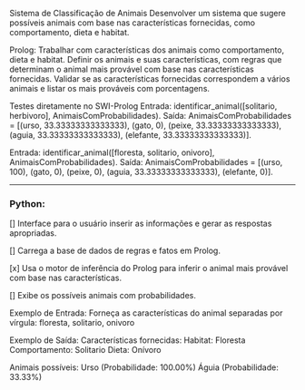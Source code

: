Sistema de Classificação de Animais
Desenvolver um sistema que sugere possíveis animais com base nas características fornecidas, como comportamento, dieta e habitat.

Prolog:
Trabalhar com características dos animais como comportamento, dieta e habitat.
Definir os animais e suas características, com regras que determinam o animal mais provável com base nas características fornecidas.
Validar se as características fornecidas correspondem a vários animais e listar os mais prováveis com porcentagens.

Testes diretamente no SWI-Prolog
Entrada:
identificar_animal([solitario, herbivoro], AnimaisComProbabilidades).
Saída:
AnimaisComProbabilidades = [(urso, 33.33333333333333), (gato, 0), (peixe, 33.33333333333333), (aguia, 33.33333333333333), (elefante, 33.33333333333333)].

Entrada:
identificar_animal([floresta, solitario, onivoro], AnimaisComProbabilidades).
Saída:
AnimaisComProbabilidades = [(urso, 100), (gato, 0), (peixe, 0), (aguia, 33.33333333333333), (elefante, 0)].

---

### Python:

[] Interface para o usuário inserir as informações e gerar as respostas apropriadas.

[] Carrega a base de dados de regras e fatos em Prolog.

[x] Usa o motor de inferência do Prolog para inferir o animal mais provável com base nas características.

[] Exibe os possíveis animais com probabilidades.

Exemplo de Entrada: 
Forneça as características do animal separadas por vírgula: floresta, solitario, onivoro

Exemplo de Saída: 
Características fornecidas:
Habitat: Floresta
Comportamento: Solitario
Dieta: Onívoro

Animais possíveis:
Urso (Probabilidade: 100.00%)
Águia (Probabilidade: 33.33%)